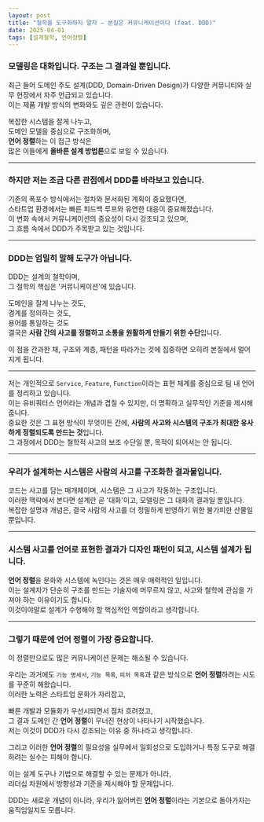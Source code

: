 ```yaml
---
layout: post
title: "철학을 도구화하지 말자 – 본질은 커뮤니케이션이다 (feat. DDD)"
date: 2025-04-01
tags: [설계철학, 언어정렬]
---
```


### 모델링은 대화입니다. 구조는 그 결과일 뿐입니다.

최근 들어 도메인 주도 설계(DDD, Domain-Driven Design)가 다양한 커뮤니티와 실무 현장에서 자주 언급되고 있습니다.  
이는 제품 개발 방식의 변화와도 깊은 관련이 있습니다.

복잡한 시스템을 잘게 나누고,  
도메인 모델을 중심으로 구조화하며,  
**언어 정렬**하는 이 접근 방식은  
많은 이들에게 **올바른 설계 방법론**으로 보일 수 있습니다.

---

### 하지만 저는 조금 다른 관점에서 DDD를 바라보고 있습니다.

기존의 폭포수 방식에서는 절차와 문서화된 계획이 중요했다면,  
스타트업 환경에서는 빠른 피드백 루프와 유연한 대응이 중요해졌습니다.  
이 변화 속에서 커뮤니케이션의 중요성이 다시 강조되고 있으며,  
그 흐름 속에서 DDD가 주목받고 있는 것입니다.

---

### DDD는 엄밀히 말해 도구가 아닙니다.

DDD는 설계의 철학이며,  
그 철학의 핵심은 '커뮤니케이션'에 있습니다.

도메인을 잘게 나누는 것도,  
경계를 정의하는 것도,  
용어를 통일하는 것도  
결국은 **사람 간의 사고를 정렬하고 소통을 원활하게 만들기 위한 수단**입니다.

이 점을 간과한 채, 구조와 계층, 패턴을 따라가는 것에 집중하면 오히려 본질에서 멀어지게 됩니다.

---

저는 개인적으로 `Service`, `Feature`, `Function`이라는 표현 체계를 중심으로 팀 내 언어를 정리하고 있습니다.  
이는 유비쿼터스 언어라는 개념과 겹칠 수 있지만, 더 명확하고 실무적인 기준을 제시해줍니다.  
중요한 것은 그 표현 방식이 무엇이든 간에, **사람의 사고와 시스템의 구조가 최대한 유사하게 정렬되도록 만드는 것**입니다.  
그 과정에서 DDD는 철학적 사고의 보조 수단일 뿐, 목적이 되어서는 안 됩니다.

---

### 우리가 설계하는 시스템은 사람의 사고를 구조화한 결과물입니다.

코드는 사고를 담는 매개체이며, 시스템은 그 사고가 작동하는 구조입니다.  
이러한 맥락에서 본다면 설계란 곧 '대화'이고, 모델링은 그 대화의 결과일 뿐입니다.  
복잡한 설명과 개념은, 결국 사람의 사고를 더 정밀하게 반영하기 위한 불가피한 산물일 뿐입니다.

---

### **시스템 사고를 언어로 표현한 결과가 디자인 패턴이 되고, 시스템 설계가 됩니다.**

**언어 정렬**을 문화와 시스템에 녹인다는 것은 매우 매력적인 일입니다.  
이는 설계자가 단순히 구조를 만드는 기술자에 머무르지 않고, 사고와 철학에 관심을 가져야 하는 이유이기도 합니다.  
이것이야말로 설계가 수행해야 할 핵심적인 역할이라고 생각합니다.

---

### 그렇기 때문에 **언어 정렬**이 가장 중요합니다.

이 정렬만으로도 많은 커뮤니케이션 문제는 해소될 수 있습니다.

우리는 과거에도 `기능 명세서`, `기능 목록`, `피처 목록`과 같은 방식으로 **언어 정렬**하려는 시도를 꾸준히 해왔습니다.  
이러한 노력은 스타트업 문화가 자리잡고,

빠른 개발과 모듈화가 우선시되면서 점차 흐려졌고,  
그 결과 도메인 간 **언어 정렬**이 무너진 현상이 나타나기 시작했습니다.  
저는 이것이 DDD가 다시 강조되는 이유 중 하나라고 생각합니다.

그리고 이러한 **언어 정렬**의 필요성을 실무에서 일회성으로 도입하거나 특정 도구로 해결하려는 실수는 피해야 합니다.

이는 설계 도구나 기법으로 해결할 수 있는 문제가 아니라,  
리더십 차원에서 방향성과 기준을 제시해야 할 문제입니다.

DDD는 새로운 개념이 아니라, 우리가 잃어버린 **언어 정렬**이라는 기본으로 돌아가자는 움직임일지도 모릅니다.
